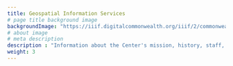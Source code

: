 ```yaml
---
title: Geospatial Information Services
# page title background image
backgroundImage: "https://iiif.digitalcommonwealth.org/iiif/2/commonwealth:3f463366g/1292,3248,8404,3417/1200,/0/default.jpg"
# about image
# meta description
description : "Information about the Center's mission, history, staff, and boards."
weight: 3
---
```


